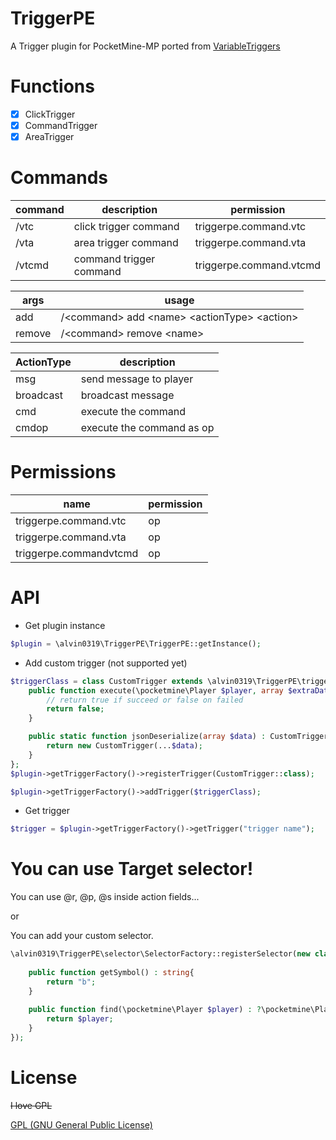 # TriggerPE
A Trigger plugin for PocketMine-MP ported from [VariableTriggers](https://github.com/lyokofirelyte/VariableTriggers)

# Functions

* [x] ClickTrigger
* [x] CommandTrigger
* [x] AreaTrigger

# Commands

|command|description|permission|
|---|---|---|
|/vtc|click trigger command|triggerpe.command.vtc|
|/vta|area trigger command|triggerpe.command.vta|
|/vtcmd|command trigger command|triggerpe.command.vtcmd|

|args|usage|
|---|---|
|add|/&lt;command&gt; add &lt;name&gt; &lt;actionType&gt; &lt;action&gt;|
|remove|/&lt;command&gt; remove &lt;name&gt;

|ActionType|description|
|---|---|
|msg|send message to player|
|broadcast|broadcast message|
|cmd|execute the command|
|cmdop|execute the command as op|


# Permissions
|name|permission|
|---|---|
|triggerpe.command.vtc|op|
|triggerpe.command.vta|op|
|triggerpe.commandvtcmd|op|

# API

* Get plugin instance
```php
$plugin = \alvin0319\TriggerPE\TriggerPE::getInstance();
```

* Add custom trigger (not supported yet)
```php
$triggerClass = class CustomTrigger extends \alvin0319\TriggerPE\triggers\Trigger{
    public function execute(\pocketmine\Player $player, array $extraData = []) : bool{
        // return true if succeed or false on failed
        return false;
    }

    public static function jsonDeserialize(array $data) : CustomTrigger{
        return new CustomTrigger(...$data);
    }
};
$plugin->getTriggerFactory()->registerTrigger(CustomTrigger::class);

$plugin->getTriggerFactory()->addTrigger($triggerClass);
```

* Get trigger

```php
$trigger = $plugin->getTriggerFactory()->getTrigger("trigger name");
```

# You can use Target selector!

You can use @r, @p, @s inside action fields...

or

You can add your custom selector.

```php
\alvin0319\TriggerPE\selector\SelectorFactory::registerSelector(new class extends \alvin0319\TriggerPE\selector\Selector{
                                                                    
    public function getSymbol() : string{
        return "b";
    }
                                                                    
    public function find(\pocketmine\Player $player) : ?\pocketmine\Player{
        return $player;
    }
});
```

# License

~~I love GPL~~

[GPL (GNU General Public License)](https://github.com/alvin0319/TriggerPE/blob/master/LICENSE)